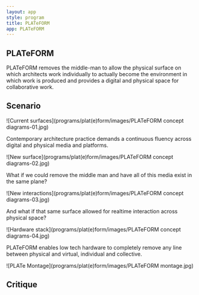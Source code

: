 ```yaml
---
layout: app
style: program
title: PLATeFORM
app: PLATeFORM
---
```

##	PLATeFORM

PLATeFORM removes the middle-man to allow the physical surface on which architects work individually to actually become the environment in which work is produced and provides a digital and physical space for collaborative work.


## Scenario

![Current surfaces](programs/plat(e)form/images/PLATeFORM concept diagrams-01.jpg)

Contemporary architecture practice demands a  continuous fluency across digital and physical media and platforms.
  
![New surface](programs/plat(e)form/images/PLATeFORM concept diagrams-02.jpg)

What if we could remove the middle man and have all of this media exist in the same plane?
  
![New interactions](programs/plat(e)form/images/PLATeFORM concept diagrams-03.jpg)

And what if that same surface allowed for realtime interaction across physical space?
  
![Hardware stack](programs/plat(e)form/images/PLATeFORM concept diagrams-04.jpg)

PLATeFORM enables low tech hardware to completely remove any line between physical and virtual, individual and collective.
  
![PLATe Montage](programs/plat(e)form/images/PLATeFORM montage.jpg)





## Critique


